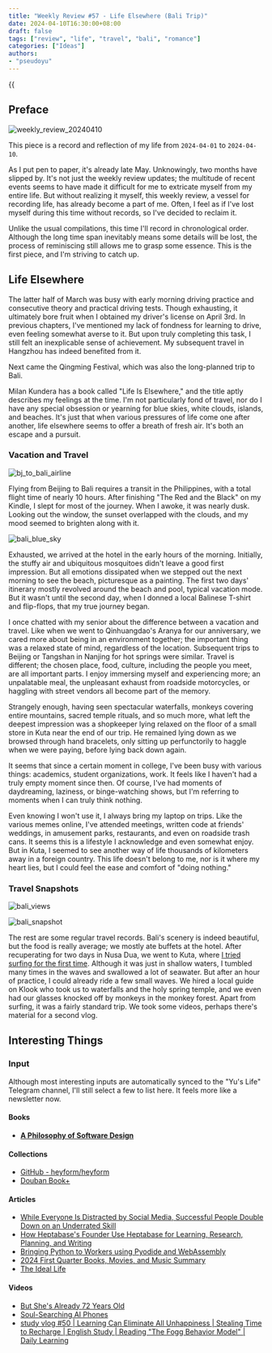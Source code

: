 ```yaml
---
title: "Weekly Review #57 - Life Elsewhere (Bali Trip)"
date: 2024-04-10T16:30:00+08:00
draft: false
tags: ["review", "life", "travel", "bali", "romance"]
categories: ["Ideas"]
authors:
- "pseudoyu"
---
```


{{<audio src="audios/fix_you.mp3" caption="'Fix You - Coldplay'" >}}

## Preface

![weekly_review_20240410](https://image.pseudoyu.com/images/weekly_review_20240410.png)

This piece is a record and reflection of my life from `2024-04-01` to `2024-04-10`.

As I put pen to paper, it's already late May. Unknowingly, two months have slipped by. It's not just the weekly review updates; the multitude of recent events seems to have made it difficult for me to extricate myself from my entire life. But without realizing it myself, this weekly review, a vessel for recording life, has already become a part of me. Often, I feel as if I've lost myself during this time without records, so I've decided to reclaim it.

Unlike the usual compilations, this time I'll record in chronological order. Although the long time span inevitably means some details will be lost, the process of reminiscing still allows me to grasp some essence. This is the first piece, and I'm striving to catch up.

## Life Elsewhere

The latter half of March was busy with early morning driving practice and consecutive theory and practical driving tests. Though exhausting, it ultimately bore fruit when I obtained my driver's license on April 3rd. In previous chapters, I've mentioned my lack of fondness for learning to drive, even feeling somewhat averse to it. But upon truly completing this task, I still felt an inexplicable sense of achievement. My subsequent travel in Hangzhou has indeed benefited from it.

Next came the Qingming Festival, which was also the long-planned trip to Bali.

Milan Kundera has a book called "Life Is Elsewhere," and the title aptly describes my feelings at the time. I'm not particularly fond of travel, nor do I have any special obsession or yearning for blue skies, white clouds, islands, and beaches. It's just that when various pressures of life come one after another, life elsewhere seems to offer a breath of fresh air. It's both an escape and a pursuit.

### Vacation and Travel

![bj_to_bali_airline](https://image.pseudoyu.com/images/bj_to_bali_airline.jpg)

Flying from Beijing to Bali requires a transit in the Philippines, with a total flight time of nearly 10 hours. After finishing "The Red and the Black" on my Kindle, I slept for most of the journey. When I awoke, it was nearly dusk. Looking out the window, the sunset overlapped with the clouds, and my mood seemed to brighten along with it.

![bali_blue_sky](https://image.pseudoyu.com/images/bali_blue_sky.jpg)

Exhausted, we arrived at the hotel in the early hours of the morning. Initially, the stuffy air and ubiquitous mosquitoes didn't leave a good first impression. But all emotions dissipated when we stepped out the next morning to see the beach, picturesque as a painting. The first two days' itinerary mostly revolved around the beach and pool, typical vacation mode. But it wasn't until the second day, when I donned a local Balinese T-shirt and flip-flops, that my true journey began.

I once chatted with my senior about the difference between a vacation and travel. Like when we went to Qinhuangdao's Aranya for our anniversary, we cared more about being in an environment together; the important thing was a relaxed state of mind, regardless of the location. Subsequent trips to Beijing or Tangshan in Nanjing for hot springs were similar. Travel is different; the chosen place, food, culture, including the people you meet, are all important parts. I enjoy immersing myself and experiencing more; an unpalatable meal, the unpleasant exhaust from roadside motorcycles, or haggling with street vendors all become part of the memory.

Strangely enough, having seen spectacular waterfalls, monkeys covering entire mountains, sacred temple rituals, and so much more, what left the deepest impression was a shopkeeper lying relaxed on the floor of a small store in Kuta near the end of our trip. He remained lying down as we browsed through hand bracelets, only sitting up perfunctorily to haggle when we were paying, before lying back down again.

It seems that since a certain moment in college, I've been busy with various things: academics, student organizations, work. It feels like I haven't had a truly empty moment since then. Of course, I've had moments of daydreaming, laziness, or binge-watching shows, but I'm referring to moments when I can truly think nothing.

Even knowing I won't use it, I always bring my laptop on trips. Like the various memes online, I've attended meetings, written code at friends' weddings, in amusement parks, restaurants, and even on roadside trash cans. It seems this is a lifestyle I acknowledge and even somewhat enjoy. But in Kuta, I seemed to see another way of life thousands of kilometers away in a foreign country. This life doesn't belong to me, nor is it where my heart lies, but I could feel the ease and comfort of "doing nothing."

### Travel Snapshots

![bali_views](https://image.pseudoyu.com/images/bali_views.png)

![bali_snapshot](https://image.pseudoyu.com/images/bali_snapshot.png)

The rest are some regular travel records. Bali's scenery is indeed beautiful, but the food is really average; we mostly ate buffets at the hotel. After recuperating for two days in Nusa Dua, we went to Kuta, where [I tried surfing for the first time](https://t.me/pseudoyulife/2849). Although it was just in shallow waters, I tumbled many times in the waves and swallowed a lot of seawater. But after an hour of practice, I could already ride a few small waves. We hired a local guide on Klook who took us to waterfalls and the holy spring temple, and we even had our glasses knocked off by monkeys in the monkey forest. Apart from surfing, it was a fairly standard trip. We took some videos, perhaps there's material for a second vlog.

## Interesting Things

### Input

Although most interesting inputs are automatically synced to the "Yu's Life" Telegram channel, I'll still select a few to list here. It feels more like a newsletter now.

#### Books

- [**A Philosophy of Software Design**](https://book.douban.com/subject/30218046/)

#### Collections

- [GitHub - heyform/heyform](https://github.com/heyform/heyform)
- [Douban Book+](https://doubanbook.plus/)

#### Articles

- [While Everyone Is Distracted by Social Media, Successful People Double Down on an Underrated Skill](https://www.linkedin.com/pulse/while-everyone-distracted-social-media-successful-people-simmons-1e/)
- [How Heptabase's Founder Use Heptabase for Learning, Research, Planning, and Writing](https://wiki.heptabase.com/how-Heptabases-founder-use-Heptabase-for-learning?lang=zh-Hant)
- [Bringing Python to Workers using Pyodide and WebAssembly](https://blog.cloudflare.com/python-workers)
- [2024 First Quarter Books, Movies, and Music Summary](https://tianxianzi.me/2024/04/01/book_movie_2024_1st_season/)
- [The Ideal Life](https://island.shaform.com/zh/2020/04/01/hope/)

#### Videos

- [But She's Already 72 Years Old](https://www.bilibili.com/video/BV13p421y7iv)
- [Soul-Searching AI Phones](https://www.bilibili.com/video/BV1Nt421n7uX)
- [study vlog #50 | Learning Can Eliminate All Unhappiness | Stealing Time to Recharge | English Study | Reading "The Fogg Behavior Model" | Daily Learning](https://www.bilibili.com/video/BV1cz421Z7Tj)

